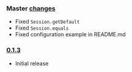 ### Master [changes](https://github.com/okgrow/meteor-persistent-session/compare/v0.1.3...master)

 * Fixed `Session.getDefault`
 * Fixed `Session.equals`
 * Fixed configuration example in README.md

### [0.1.3](https://github.com/okgrow/meteor-persistent-session/releases/tag/v0.1.3)

 * Initial release
